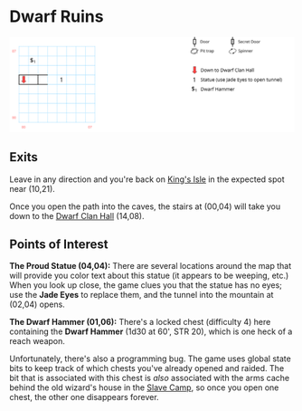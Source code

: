# Dwarf Ruins

![map](dwarf-ruins.svg)

## Exits

Leave in any direction and you're back on [King's Isle](Dilmun.md) in the expected spot near (10,21).

Once you open the path into the caves, the stairs at (00,04) will take you down to the [Dwarf Clan Hall](dwarf-clan-hall.md) (14,08).

## Points of Interest

**The Proud Statue (04,04):** There are several locations around the map that will provide you color text about this statue (it appears to be weeping, etc.) When you look up close, the game clues you that the statue has no eyes; use the **Jade Eyes** to replace them, and the tunnel into the mountain at (02,04) opens.

**The Dwarf Hammer (01,06):** There's a locked chest (difficulty 4) here containing the **Dwarf Hammer** (1d30 at 60', STR 20), which is one heck of a reach weapon.

Unfortunately, there's also a programming bug. The game uses global state bits to keep track of which chests you've already opened and raided. The bit that is associated with this chest is *also* associated with the arms cache behind the old wizard's house in the [Slave Camp](slave.camp.md), so once you open one chest, the other one disappears forever.